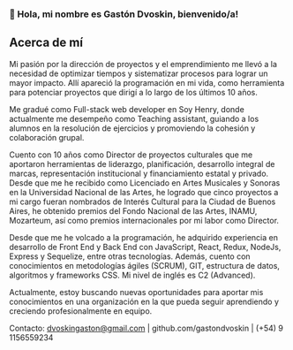 ### 👋 Hola, mi nombre es Gastón Dvoskin, bienvenido/a! 

## Acerca de mí
Mi pasión por la dirección de proyectos y el emprendimiento me llevó a la necesidad de optimizar tiempos y sistematizar procesos para lograr un mayor impacto. Allí apareció la programación en mi vida, como herramienta para potenciar proyectos que dirigí a lo largo de los últimos 10 años. 

Me gradué como Full-stack web developer en Soy Henry, donde actualmente me desempeño como Teaching assistant, guiando a los alumnos en la resolución de ejercicios y promoviendo la cohesión y colaboración grupal. 

Cuento con 10 años como Director de proyectos culturales que me aportaron herramientas de liderazgo, planificación, desarrollo integral de marcas, representación institucional y financiamiento estatal y privado. Desde que me he recibido como Licenciado en Artes Musicales y Sonoras en la Universidad Nacional de las Artes, he logrado que cinco proyectos a mi cargo fueran nombrados de Interés Cultural para la Ciudad de Buenos Aires, he obtenido premios del Fondo Nacional de las Artes, INAMU, Mozarteum, así como premios internacionales por mi labor como Director. 

Desde que me he volcado a la programación, he adquirido experiencia en desarrollo de Front End y Back End con JavaScript, React, Redux, NodeJs, Express y Sequelize, entre otras tecnologías. Además, cuento con conocimientos en metodologías ágiles (SCRUM), GIT, estructura de datos, algoritmos y frameworks CSS. Mi nivel de inglés es C2 (Advanced).

Actualmente, estoy buscando nuevas oportunidades para aportar mis conocimientos en una organización en la que pueda seguir aprendiendo y creciendo profesionalmente en equipo. 


Contacto: dvoskingaston@gmail.com | github.com/gastondvoskin | (+54) 9 1156559234 

<!--
**gastondvoskin/gastondvoskin** is a ✨ _special_ ✨ repository because its `README.md` (this file) appears on your GitHub profile.

Here are some ideas to get you started:

- 🔭 I’m currently working on ...
- 🌱 I’m currently learning ...
- 👯 I’m looking to collaborate on ...
- 🤔 I’m looking for help with ...
- 💬 Ask me about ...
- 📫 How to reach me: ...
- 😄 Pronouns: ...
- ⚡ Fun fact: ...
-->
